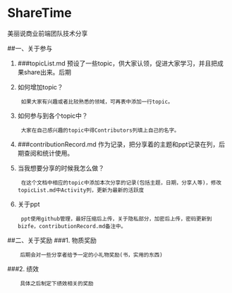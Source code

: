 # ShareTime
美丽说商业前端团队技术分享


##一、关于参与
1. ###topicList.md
预设了一些topic，供大家认领，促进大家学习，并且把成果share出来。后期

1. 如何增加topic？
        
        如果大家有兴趣或者比较熟悉的领域，可再表中添加一行topic。
2. 如何参与到各个topic中？
        
        大家在自己感兴趣的topic中得Contributors列填上自己的名字。    

2. ###contributionRecord.md
作为记录，把分享着的主题和ppt记录在列，后期查阅和统计使用。

1. 当我想要分享的时候我怎么做？
        
        在这个文档中相应的topic中添加本次分享的记录(包括主题，日期，分享人等)，修改topicList.md中Activity列，更新为最新的活跃度

2. 关于ppt
        
        ppt使用github管理，最好压缩后上传，关于隐私部分，加密后上传，密码更新到bizfe，contributionRecord.md备注中。
    

##二、关于奖励
###1. 物质奖励
    
        后期会对一些分享者给予一定的小礼物奖励(书，实用的东西)

###2. 绩效
    
        具体之后制定下绩效相关的奖励
